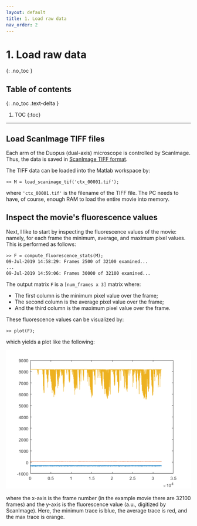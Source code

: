```yaml
---
layout: default
title: 1. Load raw data
nav_order: 2
---
```


# 1. Load raw data
{: .no_toc }

## Table of contents
{: .no_toc .text-delta }

1. TOC
{:toc}

---

## Load ScanImage TIFF files

Each arm of the Duopus (dual-axis) microscope is controlled by ScanImage. Thus, the data is saved in [ScanImage TIFF format](http://scanimage.vidriotechnologies.com/display/SI2019/Output+Files).

The TIFF data can be loaded into the Matlab workspace by:
```
>> M = load_scanimage_tif('ctx_00001.tif');
```
where `'ctx_00001.tif'` is the filename of the TIFF file. The PC needs to have, of course, enough RAM to load the entire movie into memory.

## Inspect the movie's fluorescence values

Next, I like to start by inspecting the fluorescence values of the movie: namely, for each frame the minimum, average, and maximum pixel values. This is performed as follows:
```
>> F = compute_fluorescence_stats(M);
09-Jul-2019 14:58:29: Frames 2500 of 32100 examined...
...
09-Jul-2019 14:59:06: Frames 30000 of 32100 examined...
```
The output matrix `F` is a `[num_frames x 3]` matrix where:

- The first column is the minimum pixel value over the frame;
- The second column is the average pixel value over the frame;
- And the third column is the maximum pixel value over the frame.

These fluorescence values can be visualized by:
```
>> plot(F);
```
which yields a plot like the following:

![Plot of the min/avg/max fluorescence](fluorescence_plot.png)

where the x-axis is the frame number (in the example movie there are 32100 frames) and the y-axis is the fluorescence value (a.u., digitized by ScanImage). Here, the minimum trace is blue, the average trace is red, and the max trace is orange.
